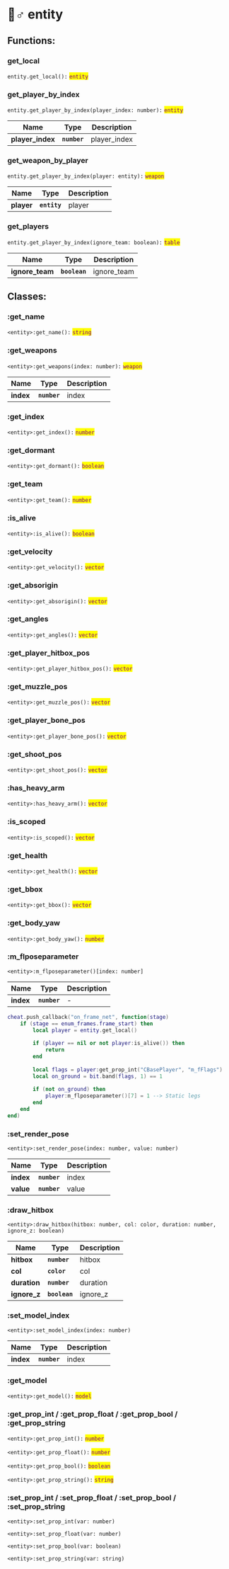 # 🚶♂ entity

## Functions:

### get\_local

`entity.get_local():` <mark style="color:purple;">`entity`</mark>

### get\_player\_by\_index

`entity.get_player_by_index(player_index: number):` <mark style="color:purple;">`entity`</mark>

| Name              | Type         | Description   |
| ----------------- | ------------ | ------------- |
| **player\_index** | **`number`** | player\_index |

### get\_weapon\_by\_player

`entity.get_player_by_index(player: entity):` <mark style="color:purple;">`weapon`</mark>

| Name       | Type         | Description |
| ---------- | ------------ | ----------- |
| **player** | **`entity`** | player      |

### get\_players

`entity.get_player_by_index(ignore_team: boolean):` <mark style="color:purple;">`table`</mark>

| Name             | Type          | Description  |
| ---------------- | ------------- | ------------ |
| **ignore\_team** | **`boolean`** | ignore\_team |

## Classes:

### :get\_name

`<entity>:get_name():` <mark style="color:purple;">`string`</mark>

### :get\_weapons

`<entity>:get_weapons(index: number):` <mark style="color:purple;">`weapon`</mark>

| Name      | Type         | Description |
| --------- | ------------ | ----------- |
| **index** | **`number`** | index       |

### :get\_index

`<entity>:get_index():` <mark style="color:purple;">`number`</mark>

### :get\_dormant

`<entity>:get_dormant():` <mark style="color:purple;">`boolean`</mark>

### :get\_team

`<entity>:get_team():` <mark style="color:purple;">`number`</mark>

### :is\_alive

`<entity>:is_alive():` <mark style="color:purple;">`boolean`</mark>

### :get\_velocity

`<entity>:get_velocity():` <mark style="color:purple;">`vector`</mark>

### :get\_absorigin

`<entity>:get_absorigin():` <mark style="color:purple;">`vector`</mark>

### :get\_angles

`<entity>:get_angles():` <mark style="color:purple;">`vector`</mark>

### :get\_player\_hitbox\_pos

`<entity>:get_player_hitbox_pos():` <mark style="color:purple;">`vector`</mark>

### :get\_muzzle\_pos

`<entity>:get_muzzle_pos():` <mark style="color:purple;">`vector`</mark>

### :get\_player\_bone\_pos

`<entity>:get_player_bone_pos():` <mark style="color:purple;">`vector`</mark>

### :get\_shoot\_pos

`<entity>:get_shoot_pos():` <mark style="color:purple;">`vector`</mark>

### :has\_heavy\_arm

`<entity>:has_heavy_arm():` <mark style="color:purple;">`vector`</mark>

### :is\_scoped

`<entity>:is_scoped():` <mark style="color:purple;">`vector`</mark>

### :get\_health

`<entity>:get_health():` <mark style="color:purple;">`vector`</mark>

### :get\_bbox

`<entity>:get_bbox():` <mark style="color:purple;">`vector`</mark>

### :get\_body\_yaw

`<entity>:get_body_yaw():` <mark style="color:purple;">`number`</mark>

### :m\_flposeparameter

`<entity>:m_flposeparameter()[index: number]`

| Name      | Type         | Description |
| --------- | ------------ | ----------- |
| **index** | **`number`** | -           |

```lua
cheat.push_callback("on_frame_net", function(stage)
    if (stage == enum_frames.frame_start) then
        local player = entity.get_local()
        
        if (player == nil or not player:is_alive()) then
            return
        end
        
        local flags = player:get_prop_int("CBasePlayer", "m_fFlags")
        local on_ground = bit.band(flags, 1) == 1
        
        if (not on_ground) then
            player:m_flposeparameter()[7] = 1 --> Static legs
        end
    end
end)
```

### :set\_render\_pose

`<entity>:set_render_pose(index: number, value: number)`

| Name      | Type         | Description |
| --------- | ------------ | ----------- |
| **index** | **`number`** | index       |
| **value** | **`number`** | value       |

### :draw\_hitbox

`<entity>:draw_hitbox(hitbox: number, col: color, duration: number, ignore_z: boolean)`

| Name          | Type          | Description |
| ------------- | ------------- | ----------- |
| **hitbox**    | **`number`**  | hitbox      |
| **col**       | **`color`**   | col         |
| **duration**  | **`number`**  | duration    |
| **ignore\_z** | **`boolean`** | ignore\_z   |

### :set\_model\_index

`<entity>:set_model_index(index: number)`

| Name      | Type         | Description |
| --------- | ------------ | ----------- |
| **index** | **`number`** | index       |

### :get\_model

`<entity>:get_model():` <mark style="color:purple;">`model`</mark>

### :get\_prop\_int / :get\_prop\_float / :get\_prop\_bool / :get\_prop\_string

`<entity>:get_prop_int():` <mark style="color:purple;">`number`</mark> <mark style="color:purple;"></mark><mark style="color:purple;"></mark>&#x20;

`<entity>:get_prop_float():` <mark style="color:purple;">`number`</mark> <mark style="color:purple;"></mark><mark style="color:purple;"></mark>&#x20;

`<entity>:get_prop_bool():` <mark style="color:purple;">`boolean`</mark> <mark style="color:purple;"></mark><mark style="color:purple;"></mark>&#x20;

`<entity>:get_prop_string():` <mark style="color:purple;">`string`</mark>

### :set\_prop\_int / :set\_prop\_float / :set\_prop\_bool / :set\_prop\_string

`<entity>:set_prop_int(var: number)`

`<entity>:set_prop_float(var: number)`

`<entity>:set_prop_bool(var: boolean)`

`<entity>:set_prop_string(var: string)`
